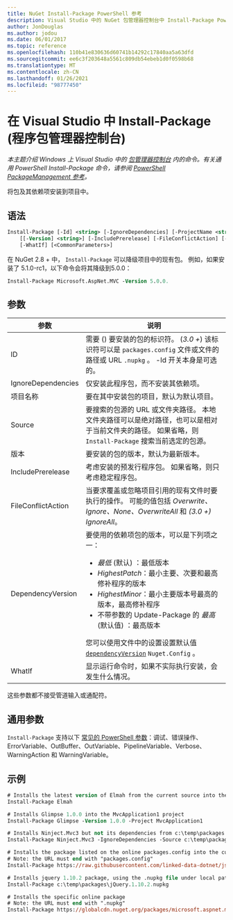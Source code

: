```yaml
---
title: NuGet Install-Package PowerShell 参考
description: Visual Studio 中的 NuGet 包管理器控制台中 Install-Package PowerShell 命令参考。
author: JonDouglas
ms.author: jodou
ms.date: 06/01/2017
ms.topic: reference
ms.openlocfilehash: 110b41e830636d60741b14292c17840aa5a63dfd
ms.sourcegitcommit: ee6c3f203648a5561c809db54ebeb1d0f0598b68
ms.translationtype: MT
ms.contentlocale: zh-CN
ms.lasthandoff: 01/26/2021
ms.locfileid: "98777450"
---
```

# <a name="install-package-package-manager-console-in-visual-studio"></a>在 Visual Studio 中 Install-Package (程序包管理器控制台) 

*本主题介绍 Windows 上 Visual Studio 中的 [包管理器控制台](../../consume-packages/install-use-packages-powershell.md) 内的命令。有关通用 PowerShell Install-Package 命令，请参阅 [PowerShell PackageManagement 参考](/powershell/module/packagemanagement/?view=powershell-6)。*

将包及其依赖项安装到项目中。

## <a name="syntax"></a>语法

```ps
Install-Package [-Id] <string> [-IgnoreDependencies] [-ProjectName <string>] [[-Source] <string>] 
    [[-Version] <string>] [-IncludePrerelease] [-FileConflictAction] [-DependencyVersion]
    [-WhatIf] [<CommonParameters>]
```

在 NuGet 2.8 + 中， `Install-Package` 可以降级项目中的现有包。 例如，如果安装了 5.1.0-rc1，以下命令会将其降级到5.0.0：

```ps
Install-Package Microsoft.AspNet.MVC -Version 5.0.0.
```

## <a name="parameters"></a>参数

| 参数 | 说明 |
| --- | --- |
| ID | 需要 () 要安装的包的标识符。  (*3.0 +*) 该标识符可以是 `packages.config` 文件或文件的路径或 URL `.nupkg` 。 -Id 开关本身是可选的。 |
| IgnoreDependencies | 仅安装此程序包，而不安装其依赖项。 |
| 项目名称 | 要在其中安装包的项目，默认为默认项目。 |
| Source | 要搜索的包源的 URL 或文件夹路径。 本地文件夹路径可以是绝对路径，也可以是相对于当前文件夹的路径。 如果省略，则 `Install-Package` 搜索当前选定的包源。 |
| 版本 | 要安装的包的版本，默认为最新版本。 |
| IncludePrerelease | 考虑安装的预发行程序包。 如果省略，则只考虑稳定程序包。 |
| FileConflictAction | 当要求覆盖或忽略项目引用的现有文件时要执行的操作。 可能的值包括 *Overwrite、Ignore、None、OverwriteAll* 和 *(3.0 +)* *IgnoreAll*。 |
| DependencyVersion | 要使用的依赖项包的版本，可以是下列项之一：<br/><ul><li>*最低* (默认) ：最低版本</li><li>*HighestPatch*：最小主要、次要和最高修补程序的版本</li><li>*HighestMinor*：最小主要版本号最高的版本，最高修补程序</li><li>不带参数的 Update-Package 的 *最高* (默认值) ：最高版本</li></ul>您可以使用文件中的设置设置默认值 [`dependencyVersion`](../nuget-config-file.md#config-section) `Nuget.Config` 。 |
| WhatIf | 显示运行命令时，如果不实际执行安装，会发生什么情况。 |

这些参数都不接受管道输入或通配符。

## <a name="common-parameters"></a>通用参数

`Install-Package` 支持以下 [常见的 PowerShell 参数](/powershell/module/microsoft.powershell.core/about/about_commonparameters)：调试、错误操作、ErrorVariable、OutBuffer、OutVariable、PipelineVariable、Verbose、WarningAction 和 WarningVariable。

## <a name="examples"></a>示例

```ps
# Installs the latest version of Elmah from the current source into the default project
Install-Package Elmah

# Installs Glimpse 1.0.0 into the MvcApplication1 project
Install-Package Glimpse -Version 1.0.0 -Project MvcApplication1

# Installs Ninject.Mvc3 but not its dependencies from c:\temp\packages
Install-Package Ninject.Mvc3 -IgnoreDependencies -Source c:\temp\packages

# Installs the package listed on the online packages.config into the current project
# Note: the URL must end with "packages.config"
Install-Package https://raw.githubusercontent.com/linked-data-dotnet/json-ld.net/master/.nuget/packages.config

# Installs jquery 1.10.2 package, using the .nupkg file under local path of c:\temp\packages
Install-Package c:\temp\packages\jQuery.1.10.2.nupkg

# Installs the specific online package
# Note: the URL must end with ".nupkg"
Install-Package https://globalcdn.nuget.org/packages/microsoft.aspnet.mvc.5.2.3.nupkg
```